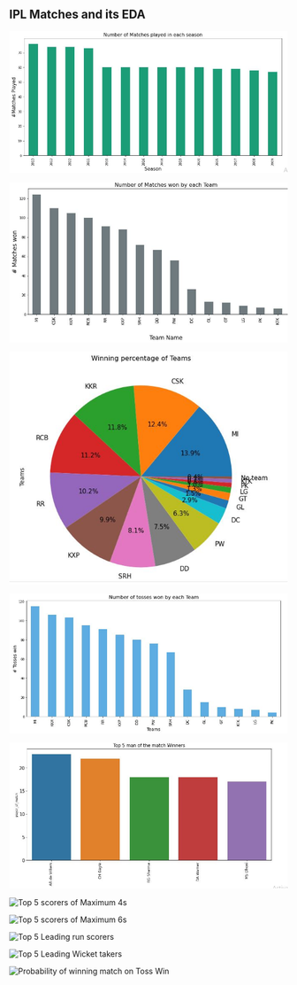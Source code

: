 ## IPL Matches and its EDA

![Matches Played in all IPL Seasons](https://raw.githubusercontent.com/chethanatgithub/Data-Science/main/images/No_of_IPLmatches_Played.JPG "Matches Played in all IPL Seasons")

![No of Matches won by Each Team](https://raw.githubusercontent.com/chethanatgithub/Data-Science/main/images/No_of_matches_won_by_each_team.JPG "No of Matches won by Each Team")

![Winning Percentage ](https://raw.githubusercontent.com/chethanatgithub/Data-Science/main/images/Winning_percentage_of_each_team.JPG "Winning Percentage ")

![Number of tosses won by each Team](https://raw.githubusercontent.com/chethanatgithub/Data-Science/main/Exploratory%20Data%20Analysis/IPL%20Matches/images/Number%20of%20tosses%20won%20by%20each%20Team.JPG "Number of tosses won by each Team ")

![Top 5 man of the match Winners](https://raw.githubusercontent.com/chethanatgithub/Data-Science/main/Exploratory%20Data%20Analysis/IPL%20Matches/images/Top%205%20man%20of%20the%20match%20Winners.JPG)

![Top 5 scorers of Maximum 4s]()

![Top 5 scorers of Maximum 6s]()

![Top 5 Leading run scorers]()

![Top 5 Leading Wicket takers]()

![Probability of winning match on Toss Win]()
